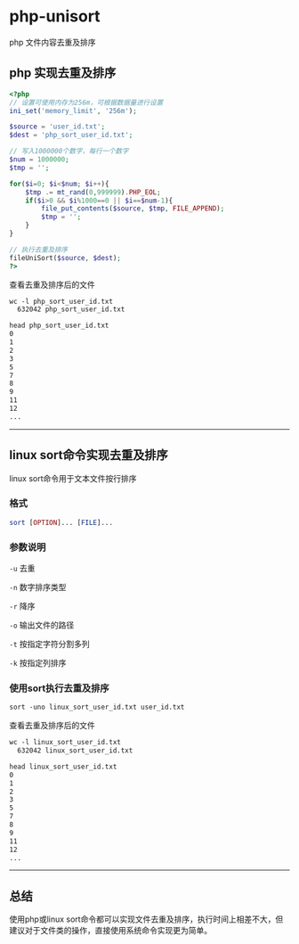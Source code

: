# php-unisort

php 文件内容去重及排序

## php 实现去重及排序

```php
<?php
// 设置可使用内存为256m，可根据数据量进行设置
ini_set('memory_limit', '256m');

$source = 'user_id.txt';
$dest = 'php_sort_user_id.txt';

// 写入1000000个数字，每行一个数字
$num = 1000000;
$tmp = '';

for($i=0; $i<$num; $i++){
    $tmp .= mt_rand(0,999999).PHP_EOL;
    if($i>0 && $i%1000==0 || $i==$num-1){
        file_put_contents($source, $tmp, FILE_APPEND);
        $tmp = '';
    }
}

// 执行去重及排序
fileUniSort($source, $dest);
?>
```

查看去重及排序后的文件

```txt
wc -l php_sort_user_id.txt
  632042 php_sort_user_id.txt

head php_sort_user_id.txt
0
1
2
3
5
7
8
9
11
12
...
```

---

## linux sort命令实现去重及排序

linux sort命令用于文本文件按行排序

### 格式

```php
sort [OPTION]... [FILE]...
```

### 参数说明

`-u` 去重

`-n` 数字排序类型

`-r` 降序

`-o` 输出文件的路径

`-t` 按指定字符分割多列

`-k` 按指定列排序

### 使用sort执行去重及排序

```txt
sort -uno linux_sort_user_id.txt user_id.txt
```

查看去重及排序后的文件

```txt
wc -l linux_sort_user_id.txt
  632042 linux_sort_user_id.txt

head linux_sort_user_id.txt
0
1
2
3
5
7
8
9
11
12
...
```

---

## 总结

使用php或linux sort命令都可以实现文件去重及排序，执行时间上相差不大，但建议对于文件类的操作，直接使用系统命令实现更为简单。
